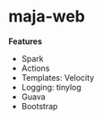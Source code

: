 maja-web
========

**Features**

- Spark
- Actions
- Templates: Velocity
- Logging: tinylog
- Guava
- Bootstrap
